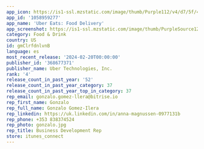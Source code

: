 ```yaml
---
app_icon: https://is1-ssl.mzstatic.com/image/thumb/Purple112/v4/d7/5f/43/d75f43c8-84ff-0e21-2914-787885314be5/AppIcon-1x_U007emarketing-0-7-0-sRGB-85-220-0.png/1024x1024bb.png
app_id: '1058959277'
app_name: 'Uber Eats: Food Delivery'
app_screenshot: https://is1-ssl.mzstatic.com/image/thumb/PurpleSource126/v4/ff/8b/83/ff8b8370-3382-904a-a7e1-258d46125ce4/026b653e-a2e1-41da-9dfe-5147607b7f2b_SS01.png/1242x2688bb.png
category: Food & Drink
country: US
id: gmClrfdnlvnB
language: es
most_recent_release: '2024-02-20T00:00:00'
publisher_id: '368677371'
publisher_name: Uber Technologies, Inc.
rank: '4'
release_count_in_past_year: '52'
release_count_in_past_year_category: 37
release_count_in_past_year_top_in_category: 37
rep_email: gonzalo.gomez-llera@bitrise.io
rep_first_name: Gonzalo
rep_full_name: Gonzalo Gomez-Ilera
rep_linkedin: https://uk.linkedin.com/in/anna-magnussen-0977131b
rep_phone: +353 838374524
rep_photo: gonzalo.jpg
rep_title: Business Development Rep
store: itunes_connect
---
```

